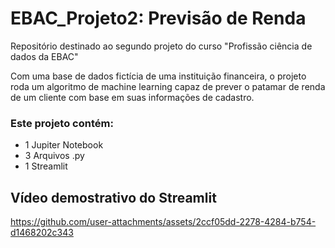 # EBAC_Projeto2: Previsão de Renda
Repositório destinado ao segundo projeto do curso "Profissão ciência de dados da EBAC"


Com uma base de dados fictícia de uma instituição financeira, o projeto roda um algoritmo de machine learning capaz de prever o patamar de renda de um cliente com base em suas informações de cadastro.

### Este projeto contém:

- 1 Jupiter Notebook
- 3 Arquivos .py
- 1 Streamlit

## Vídeo demostrativo do Streamlit

https://github.com/user-attachments/assets/2ccf05dd-2278-4284-b754-d1468202c343




